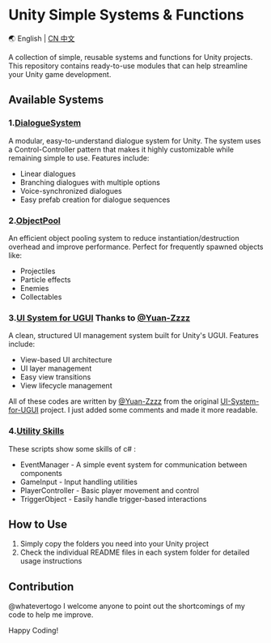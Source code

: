 # Unity Simple Systems & Functions

🌏 English | [CN 中文](README.zh-CN.md)

A collection of simple, reusable systems and functions for Unity projects. This repository contains ready-to-use modules that can help streamline your Unity game development.

## Available Systems

### 1.[DialogueSystem](LearnAndDoPls/Dialogue/README.EN_DialogueSystem.md)

A modular, easy-to-understand dialogue system for Unity. The system uses a Control-Controller pattern that makes it highly customizable while remaining simple to use. Features include:

- Linear dialogues
- Branching dialogues with multiple options
- Voice-synchronized dialogues
- Easy prefab creation for dialogue sequences

### 2.[ObjectPool](LearnAndDoPls/ObjectPool/README.EN_ObjectPool.md)

An efficient object pooling system to reduce instantiation/destruction overhead and improve performance. Perfect for frequently spawned objects like:

- Projectiles
- Particle effects
- Enemies
- Collectables

### 3.[UI System for UGUI](LearnAndDoPls/UI-System-for-UGUI/README.EN.md)  Thanks to [@Yuan-Zzzz](https://github.com/Yuan-Zzzz)

A clean, structured UI management system built for Unity's UGUI. Features include:

- View-based UI architecture
- UI layer management
- Easy view transitions
- View lifecycle management

All of these codes are written by [@Yuan-Zzzz](https://github.com/Yuan-Zzzz) from the original [UI-System-for-UGUI](https://github.com/Yuan-Zzzz/UI-System-for-UGUI) project. I just added some comments and made it more readable.

### 4.[Utility Skills](LearnAndDoPls/SomeSkills/README.EN_SomeSkills.md)

These scripts show some skills of c# :

- EventManager - A simple event system for communication between components
- GameInput - Input handling utilities
- PlayerController - Basic player movement and control
- TriggerObject - Easily handle trigger-based interactions

## How to Use

1. Simply copy the folders you need into your Unity project
2. Check the individual README files in each system folder for detailed usage instructions

## Contribution

@whatevertogo I welcome anyone to point out the shortcomings of my code to help me improve.

Happy Coding!


